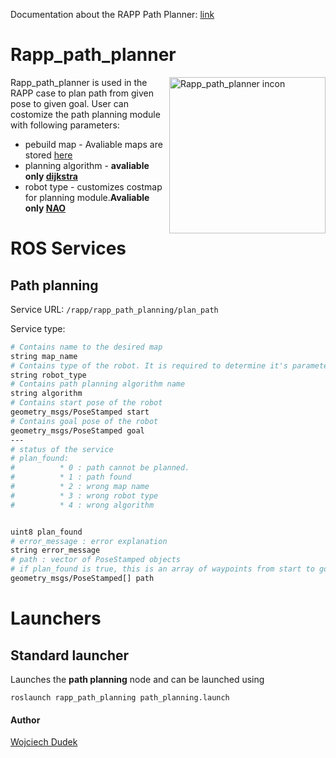 Documentation about the RAPP Path Planner: [link](https://github.com/rapp-project/rapp-platform/wiki/RAPP-Path-Planner)

Rapp_path_planner
=====

<img src="https://farm6.staticflickr.com/5199/7369580478_aef5890b05_o_d.png" alt="Rapp_path_planner incon" align="right"  width="250" />

Rapp_path_planner is used in the RAPP case to plan path from given pose to given goal. User can costomize the path planning module with following parameters:
* pebuild map - Avaliable maps are stored [here](https://github.com/rapp-project/rapp-platform/tree/master/rapp_map_server/maps)
* planning algorithm - **avaliable only [dijkstra](https://en.wikipedia.org/wiki/Dijkstra%27s_algorithm)**
* robot type - customizes costmap for planning module.**Avaliable only [NAO](https://www.aldebaran.com/en/humanoid-robot/nao-robot)** 

# ROS Services

## Path planning
Service URL: ```/rapp/rapp_path_planning/plan_path```

Service type:
```bash
# Contains name to the desired map
string map_name
# Contains type of the robot. It is required to determine it's parameters (footprint etc.)
string robot_type
# Contains path planning algorithm name
string algorithm
# Contains start pose of the robot
geometry_msgs/PoseStamped start
# Contains goal pose of the robot
geometry_msgs/PoseStamped goal
---
# status of the service
# plan_found:
#          * 0 : path cannot be planned.
#          * 1 : path found 
#          * 2 : wrong map name
#          * 3 : wrong robot type
#          * 4 : wrong algorithm


uint8 plan_found
# error_message : error explanation
string error_message
# path : vector of PoseStamped objects
# if plan_found is true, this is an array of waypoints from start to goal, where the first one equals start and the last one equals goal
geometry_msgs/PoseStamped[] path
``` 

# Launchers

## Standard launcher

Launches the **path planning** node and can be launched using
```
roslaunch rapp_path_planning path_planning.launch
```


#### Author

[Wojciech Dudek](https://github.com/dudekw)

